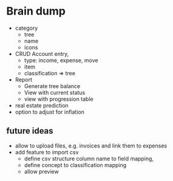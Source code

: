 # Brain dump

* category
  * tree
  * name
  * icons
* CRUD Account entry, 
  * type: income, expense, move
  * item
  * classification => tree  
* Report
  * Generate tree balance
  * View with current status
  * view with progression table
* real estate prediction
* option to adjust for inflation


## future ideas
* allow to upload files, e.g. invoices and link them to expenses
* add feature to import csv  
  * define csv structure column name to field mapping,
  * define concept to classification mapping
  * allow preview